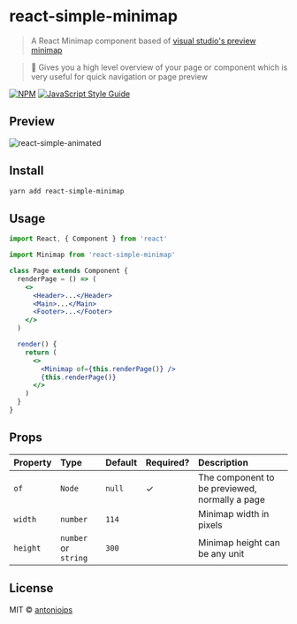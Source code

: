 # react-simple-minimap

> A React Minimap component based of [visual studio's preview minimap](https://code.visualstudio.com/updates/v1_10#_preview-minimap)

> 🗾 Gives you a high level overview of your page or component which is very useful for quick navigation or page preview

[![NPM](https://img.shields.io/npm/v/react-simple-minimap.svg)](https://www.npmjs.com/package/react-simple-minimap) [![JavaScript Style Guide](https://img.shields.io/badge/code_style-standard-brightgreen.svg)](https://standardjs.com)

## Preview

![react-simple-animated](https://github.com/antoniojps/react-simple-minimap/blob/master/example/public/react-simple-minimap.gif)

## Install

```bash
yarn add react-simple-minimap
```

## Usage

```jsx
import React, { Component } from 'react'

import Minimap from 'react-simple-minimap'

class Page extends Component {
  renderPage = () => (
    <>
      <Header>...</Header>
      <Main>...</Main>
      <Footer>...</Footer>
    </>
  )

  render() {
    return (
      <>
        <Minimap of={this.renderPage()} />
        {this.renderPage()}
      </>
    )
  }
}
```

## Props

| Property | Type                 | Default | Required? | Description                                    |
| :------- | :------------------- | :------ | :-------- | :--------------------------------------------- |
| `of`     | `Node`               | `null`  | ✓         | The component to be previewed, normally a page |
| `width`  | `number`             | `114`   |           | Minimap width in pixels                        |
| `height` | `number` or `string` | `300`   |           | Minimap height can be any unit                 |

## License

MIT © [antoniojps](https://github.com/antoniojps)
